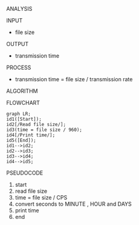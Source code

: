 ANALYSIS

INPUT

- file size

OUTPUT

- transmission time

PROCESS

- transmission time = file size / transmission rate

ALGORITHM

 FLOWCHART

```mermaid
graph LR;
id1([Start]);
id2[/Read file size/];
id3(time = file size / 960);
id4[/Print time/];
id5([End]);
id1-->id2;
id2-->id3;
id3-->id4;
id4-->id5;

```

 PSEUDOCODE
 
1. start
2. read file size
3. time = file size / CPS
4. convert seconds to MINUTE , HOUR and DAYS
5. print time
6. end
